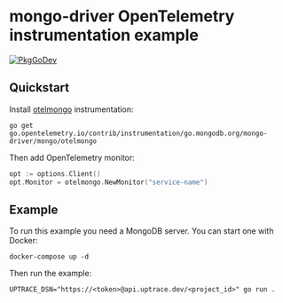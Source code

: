 # mongo-driver OpenTelemetry instrumentation example

[![PkgGoDev](https://pkg.go.dev/badge/go.opentelemetry.io/contrib/instrumentation/go.mongodb.org/mongo-driver/mongo/otelmongo)](https://pkg.go.dev/go.opentelemetry.io/contrib/instrumentation/go.mongodb.org/mongo-driver/mongo/otelmongo)

## Quickstart

Install
[otelmongo](https://github.com/open-telemetry/opentelemetry-go-contrib/tree/master/instrumentation/go.mongodb.org/mongo-driver/mongo/otelmongo)
instrumentation:

```shell
go get go.opentelemetry.io/contrib/instrumentation/go.mongodb.org/mongo-driver/mongo/otelmongo
```

Then add OpenTelemetry monitor:

```go
opt := options.Client()
opt.Monitor = otelmongo.NewMonitor("service-name")
```

## Example

To run this example you need a MongoDB server. You can start one with Docker:

```shell
docker-compose up -d
```

Then run the example:

```shell
UPTRACE_DSN="https://<token>@api.uptrace.dev/<project_id>" go run .
```
